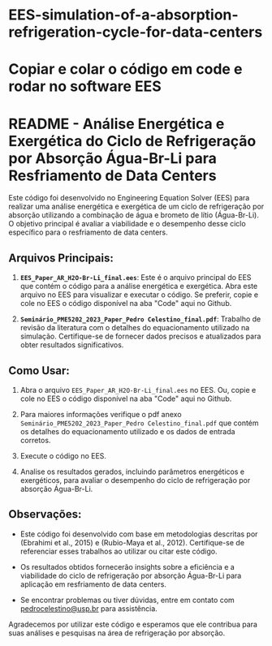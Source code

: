 # EES-simulation-of-a-absorption-refrigeration-cycle-for-data-centers
# Copiar e colar o código em code e rodar no software EES
# README - Análise Energética e Exergética do Ciclo de Refrigeração por Absorção Água-Br-Li para Resfriamento de Data Centers

Este código foi desenvolvido no Engineering Equation Solver (EES) para realizar uma análise energética e exergética de um ciclo de refrigeração por absorção utilizando a combinação de água e brometo de lítio (Água-Br-Li). O objetivo principal é avaliar a viabilidade e o desempenho desse ciclo específico para o resfriamento de data centers.

## Arquivos Principais:

1. **`EES_Paper_AR_H2O-Br-Li_final.ees`**: Este é o arquivo principal do EES que contém o código para a análise energética e exergética. Abra este arquivo no EES para visualizar e executar o código. Se preferir, copie e cole no EES o código disponível na aba "Code" aqui no Github.

2. **`Seminário_PME5202_2023_Paper_Pedro Celestino_final.pdf`**: Trabalho de revisão da literatura com o detalhes do equacionamento utilizado na simulação. Certifique-se de fornecer dados precisos e atualizados para obter resultados significativos.

## Como Usar:

1. Abra o arquivo `EES_Paper_AR_H2O-Br-Li_final.ees` no EES. Ou, copie e cole no EES o código disponível na aba "Code" aqui no Github.

2. Para maiores informações verifique o pdf anexo `Seminário_PME5202_2023_Paper_Pedro Celestino_final.pdf` que contém os detalhes do equacionamento utilizado e os dados de entrada corretos.

3. Execute o código no EES.

4. Analise os resultados gerados, incluindo parâmetros energéticos e exergéticos, para avaliar o desempenho do ciclo de refrigeração por absorção Água-Br-Li.

## Observações:

- Este código foi desenvolvido com base em metodologias descritas por (Ebrahimi et al., 2015) e (Rubio-Maya et al., 2012). Certifique-se de referenciar esses trabalhos ao utilizar ou citar este código.

- Os resultados obtidos fornecerão insights sobre a eficiência e a viabilidade do ciclo de refrigeração por absorção Água-Br-Li para aplicação em resfriamento de data centers.

- Se encontrar problemas ou tiver dúvidas, entre em contato com pedrocelestino@usp.br para assistência.

Agradecemos por utilizar este código e esperamos que ele contribua para suas análises e pesquisas na área de refrigeração por absorção.
